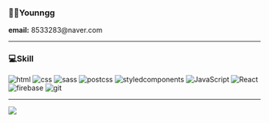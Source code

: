 <h3>👩‍💻Younngg</h3>
<strong>email:</strong> 8533283@naver.com

---

<h3>💻Skill</h3>

![html](https://img.shields.io/badge/HTML5-E34F26?style=flat&logo=HTML5&logoColor=fff)
![css](https://img.shields.io/badge/CSS3-1572B6?style=flat&logo=CSS3&logoColor=fff)
![sass](https://img.shields.io/badge/Sass-CC6699?style=flat&logo=Sass&logoColor=fff)
![postcss](https://img.shields.io/badge/PostCSS-DD3A0A?style=flat&logo=PostCSS&logoColor=fff)
![styledcomponents](https://img.shields.io/badge/styled--components-DB7093?style=flat&logo=styledComponents&logoColor=fff)
![JavaScript](https://img.shields.io/badge/JavaScript-F7DF1E?style=flat&logo=JavaScript&logoColor=fff)
![React](https://img.shields.io/badge/React-61DAFB?style=flat&logo=React&logoColor=fff)
![firebase](https://img.shields.io/badge/Firebase-FFCA28?style=flat&logo=Firebase&logoColor=fff)
![git](https://img.shields.io/badge/Git-F05032?style=flat&logo=Git&logoColor=fff)

---

<a href="https://hits.seeyoufarm.com">
<img src="https://hits.seeyoufarm.com/api/count/incr/badge.svg?url=https%3A%2F%2Fgithub.com%2FYounngg%2F&count_bg=%2355EF9F&title_bg=%23B2BEC3&icon=&icon_color=%23E7E7E7&title=Hits&edge_flat=false"
/></a>
